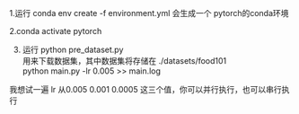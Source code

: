 1.运行
conda env create -f environment.yml
会生成一个 pytorch的conda环境

2.conda activate pytorch   

3.  运行
python pre_dataset.py   
用来下载数据集，其中数据集将存储在 ./datasets/food101  
python main.py -lr 0.005 >> main.log  

我想试一遍 lr 从0.005 0.001 0.0005 这三个值，你可以并行执行，也可以串行执行



